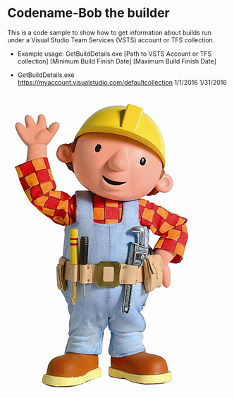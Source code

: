Codename-Bob the builder
=====================================

<p>This is a code sample to show how to get information about builds run under a Visual Studio Team Services (VSTS) account or TFS collection.<p>

* Example usage: GetBuildDetails.exe [Path to VSTS Account or TFS collection] [Minimum Build Finish Date] [Maximum Build Finish Date]

* GetBuildDetails.exe https://myaccount.visualstudio.com/defaultcollection 1/1/2016 1/31/2016



![Alt text](bob.jpg "BOB")

